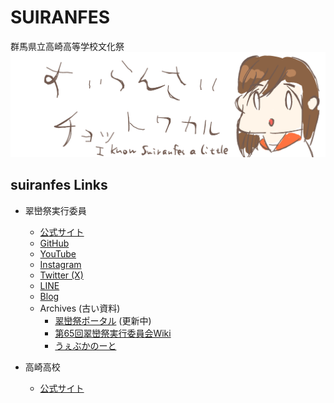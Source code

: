 # SUIRANFES
群馬県立高崎高等学校文化祭
[![img](/img/logo.png)](https://github.com/suiranfes)

## suiranfes Links
- 翠巒祭実行委員
  - [公式サイト](https://suiranfes.blue)
  - [GitHub](https://github.com/suiranfes)
  - [YouTube](https://www.youtube.com/@suiranfestivalweb)
  - [Instagram](https://www.instagram.com/suiranfes_tktk)
  - [Twitter (X)](https://twitter.com/suiranfes)
  - [LINE](http://nav.cx/hL3RAkF)
  - [Blog](https://blog.suiranfes.blue)
  - Archives (古い資料)
    - [翠巒祭ポータル](https://suiranfes.github.io/) (更新中)
    - [第65回翠巒祭実行委員会Wiki](https://suiranfes.github.io/wiki.suiranfes.com/#!index.md)
    - [うぇぶかのーと](https://suiranfes.github.io/note.suiranfes.com/)

- 高崎高校
  - [公式サイト](https://takasaki-hs.gsn.ed.jp)

